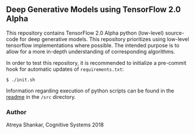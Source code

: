 ## Deep Generative Models using TensorFlow 2.0 Alpha

This repository contains TensorFlow 2.0 Alpha python (low-level) source-code for deep generative models. This repository prioritizes using low-level tensorflow implementations where possible. The intended purpose is to allow for a more in-depth understanding of corresponding algorithms.

In order to test this repository, it is recommended to initialize a pre-commit hook for automatic updates of `requirements.txt`:

```shell
$ ./init.sh
```

Information regarding execution of python scripts can be found in the [readme](/src/README.md) in the `/src` directory.

### Author

Atreya Shankar, Cognitive Systems 2018
